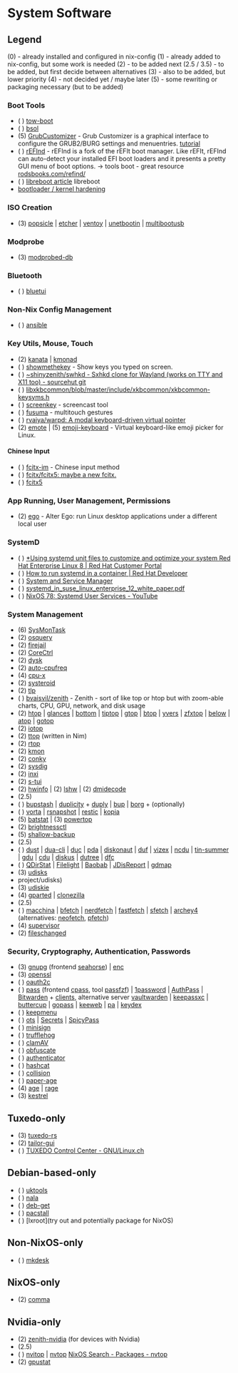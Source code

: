 # System Software

## Legend

(0) - already installed and configured in nix-config
(1) - already added to nix-config, but some work is needed
(2) - to be added next
(2.5 / 3.5) - to be added, but first decide between alternatives
(3) - also to be added, but lower priority
(4) - not decided yet / maybe later
(5) - some rewriting or packaging necessary (but to be added)

### Boot Tools

* ( ) [tow-boot](https://tow-boot.org/)
* ( ) [bsol](https://github.com/harishnkr/bsol)
* (5) [GrubCustomizer](https://launchpad.net/grub-customizer) - Grub Customizer is a graphical interface to configure the GRUB2/BURG settings and menuentries. [tutorial](https://www.linuxfordevices.com/tutorials/linux/grub-customizer-tutorial)
* ( ) [rEFInd](https://www.rodsbooks.com/refind/) - rEFInd is a fork of the rEFIt boot manager. Like rEFIt, rEFInd can auto-detect your installed EFI boot loaders and it presents a pretty GUI menu of boot options. → tools boot - great resource [rodsbooks.com/refind/](https://www.rodsbooks.com/refind/)
* ( ) [libreboot article](https://9to5linux.com/libreboot-open-source-bios-uefi-firmware-adds-more-hardware-support) libreboot
* [bootloader / kernel hardening](https://www.reddit.com/r/NixOS/s/UhoOeQnx6T)

### ISO Creation

* (3) [popsicle](https://github.com/pop-os/popsicle)
   |  [etcher](https://www.balena.io/etcher/)
   |  [ventoy](https://www.ventoy.net/en/index.html)
   |  [unetbootin](https://unetbootin.github.io/)
   |  [multibootusb](https://github.com/Death259/multibootusb)

### Modprobe

* (3) [modprobed-db](https://github.com/graysky2/modprobed-db)

### Bluetooth

* ( ) [bluetui](https://github.com/pythops/bluetui)

### Non-Nix Config Management

* ( ) [ansible](https://github.com/j0giwa/ansible)

### Key Utils, Mouse, Touch

* (2) [kanata](https://github.com/jtroo/kanata) | [kmonad](https://github.com/kmonad/kmonad)
* ( ) [showmethekey](https://github.com/AlynxZhou/showmethekey) - Show keys you typed on screen.
* ( ) [~shinyzenith/swhkd - Sxhkd clone for Wayland (works on TTY and X11 too) - sourcehut git](https://git.sr.ht/~shinyzenith/swhkd)
* ( ) [libxkbcommon/blob/master/include/xkbcommon/xkbcommon-keysyms.h](https://github.com/xkbcommon/libxkbcommon/blob/master/include/xkbcommon/xkbcommon-keysyms.h)
* ( ) [screenkey](https://github.com/larsbrinkhoff/screenkey) - screencast tool
* ( ) [fusuma](https://github.com/iberianpig/fusuma) - multitouch gestures
* ( ) [rvaiya/warpd: A modal keyboard-driven virtual pointer](https://github.com/rvaiya/warpd)
* (2) [emote](https://github.com/tom-james-watson/emote) | (5) [emoji-keyboard](https://github.com/OzymandiasTheGreat/emoji-keyboard) - Virtual keyboard-like emoji picker for Linux.

#### Chinese Input

* ( ) [fcitx-im](https://fcitx-im.org/) - Chinese input method
* ( ) [fcitx/fcitx5: maybe a new fcitx.](https://github.com/fcitx/fcitx5)
* ( ) [fcitx5](https://github.com/fcitx/fcitx5)

### App Running, User Management, Permissions

* (2) [ego](https://github.com/intgr/ego) - Alter Ego: run Linux desktop applications under a different local user

### SystemD

* ( ) [*Using systemd unit files to customize and optimize your system Red Hat Enterprise Linux 8 | Red Hat Customer Portal](https://access.redhat.com/documentation/enus/red_hat_enterprise_linux/8/html-single/using_systemd_unit_files_to_customize_and_optimize_your_system/index)
* ( ) [How to run systemd in a container | Red Hat Developer](https://developers.redhat.com/blog/2019/04/24/how-to-run-systemd-in-a-container%23enter_podman)
* ( ) [System and Service Manager](https://systemd.io/)
* ( ) [systemd_in_suse_linux_enterprise_12_white_paper.pdf](https://documentation.suse.com/external-tree/en-us/sles/12-SP4/systemd_in_suse_linux_enterprise_12_white_paper.pdf)
* ( ) [NixOS 78: Systemd User Services - YouTube](https://www.youtube.com/watch?v%3DmFgxtWx5W0w)

### System Management

* (6) [SysMonTask](https://github.com/KrispyCamel4u/SysMonTask/)
* (2) [osquery](https://github.com/osquery/osquery)
* (2) [firejail](https://github.com/netblue30/firejail)
* (2) [CoreCtrl](https://gitlab.com/corectrl/corectrl)
* (2) [dysk](https://github.com/Canop/dysk)
* (2) [auto-cpufreq](https://github.com/AdnanHodzic/auto-cpufreq)
* (4) [cpu-x](https://thetumultuousunicornofdarkness.github.io/CPU-X/)
* (2) [systeroid](https://github.com/orhun/systeroid)
* (2) [tlp](https://linrunner.de/tlp/)
* ( ) [bvaisvil/zenith](https://github.com/bvaisvil/zenith) - Zenith - sort of like top or htop but with zoom-able charts, CPU, GPU, network, and disk usage
* (2) [htop](https://github.com/htop-dev/htop)
   |  [glances](https://github.com/nicolargo/glances)
   |  [bottom](https://clementtsang.github.io/bottom/nightly/)
   |  [tiptop](https://github.com/nschloe/tiptop)
   |  [gtop](https://github.com/aksakalli/gtop)
   |  [btop](https://github.com/aristocratos/btop)
   |  [yvers](https://github.com/TokieSan/yvers)
   |  [zfxtop](https://github.com/ssleert/zfxtop)
   |  [below](https://github.com/facebookincubator/below)
   |  [atop](https://www.atoptool.nl/)
   |  [gotop](https://github.com/xxxserxxx/gotop)
* (2) [iotop](http://guichaz.free.fr/iotop/)
* (2) [ttop](https://github.com/inv2004/ttop) (written in Nim)
* (2) [rtop](http://www.rtop-monitor.org/)
* (2) [kmon](https://github.com/orhun/kmon)
* (2) [conky](https://github.com/brndnmtthws/conky)
* (2) [sysdig](https://github.com/draios/sysdig)
* (2) [inxi](https://github.com/smxi/inxi)
* (2) [s-tui](https://amanusk.github.io/s-tui/)
* (2) [hwinfo](https://github.com/openSUSE/hwinfo)
   | (2) [lshw](https://ezix.org/src/pkg/lshw)
   | (2) [dmidecode](http://git.savannah.gnu.org/cgit/dmidecode.git/tree/README)
* (2.5)
* ( ) [bupstash](https://github.com/andrewchambers/bupstash)
   |  [duplicity](https://gitlab.com/duplicity/duplicity) + [duply](https://github.com/Oefenweb/duply)
   |  [bup](https://github.com/bup/bup)
   |  [borg](https://github.com/borgbackup) + (optionally)
* ( ) [vorta](https://vorta.borgbase.com/)
   |  [rsnapshot](https://github.com/rsnapshot/rsnapshot)
   |  [restic](https://github.com/restic/restic)
   |  [kopia](https://kopia.io/)
* (5) [batstat](https://github.com/Juve45/batstat)
   | (3) [powertop](https://github.com/fenrus75/powertop)
* (2) [brightnessctl](https://github.com/Hummer12007/brightnessctl)
* (5) [shallow-backup](https://github.com/alichtman/shallow-backup)
* (2.5)
* ( ) [dust](https://github.com/bootandy/dust)
   |  [dua-cli](https://github.com/Byron/dua-cli/)
   |  [duc](...)
   |  [pda](...)
   |  [diskonaut](...)
   |  [duf](...)
   |  [vizex](...)
   |  [ncdu](...)
   |  [tin-summer](https://github.com/vmchale/tin-summer)
   |  [gdu](...)
   |  [cdu](...)
   |  [diskus](...)
   |  [dutree](...)
   |  [dfc](...)
* ( ) [QDirStat](https://github.com/shundhammer/qdirstat)
   |  [Filelight](https://apps.kde.org/filelight/)
   |  [Baobab](https://wiki.gnome.org/Apps/DiskUsageAnalyzer)
   |  [JDisReport](http://www.jgoodies.com/freeware/jdiskreport/)
   |  [gdmap](https://gdmap.sourceforge.net/)
* (3) [udisks](https://github.com/storaged-/nnn)
* project/udisks)
* (3) [udiskie](https://github.com/coldfix/udiskie)
* (4) [gparted](...)
   |  [clonezilla](...)
* (2.5)
* ( ) [macchina](https://github.com/Macchina-CLI/macchina)
   |  [bfetch](https://github.com/nnbnh/bfetch)
   |  [nerdfetch](https://codeberg.org/thatonecalculator/nerdfetch)
   |  [fastfetch](https://github.com/fastfetch-cli/fastfetch)
   |  [sfetch](https://codeberg.org/DoutorJP/sfetch)
   |  [archey4](https://github.com/HorlogeSkynet/archey4) (alternatives: [neofetch](https://github.com/dylanaraps/neofetch), [pfetch](https://github.com/dylanaraps/pfetch))
* (4) [supervisor](http://supervisord.org/)
* (2) [fileschanged](https://www.nongnu.org/fileschanged)

### Security, Cryptography, Authentication, Passwords

* (3) [gnupg](https://www.gnupg.org/) (frontend [seahorse](https://wiki.gnome.org/Apps/Seahorse))
   |  [enc](https://github.com/life4/enc)
* (3) [openssl](https://github.com/openssl/openssl)
* ( ) [oauth2c](https://github.com/cloudentity/oauth2c)
* ( ) [pass](https://git.zx2c4.com/password-store/) (frontend [cpass](https://github.com/xlucn/cpass), tool [passfzf](https://git.sr.ht/~mlaparie/passfzf))
   |  [1password](https://developer.1password.com/docs/ssh/)
   |  [AuthPass](https://authpass.app/)
   |  [Bitwarden](https://bitwarden.com/) + [clients](https://github.com/bitwarden/clients), alternative server [vaultwarden](https://github.com/dani-garcia/vaultwarden)
   |  [keepassxc](https://github.com/keepassxreboot/keepassxc)
   |  [buttercup](https://buttercup.pw/)
   |  [gopass](https://github.com/gopasspw/gopass)
   |  [keeweb](https://keeweb.info/)
   |  [pa](https://github.com/biox/pa)
   |  [keydex](https://github.com/shikaan/keydex)
* ( ) [keepmenu](https://github.com/firecat53/keepmenu)
* ( ) [ots](https://github.com/sniptt-official/ots)
   |  [Secrets](https://apps.gnome.org/Secrets/)
   |  [SpicyPass](https://github.com/JFreegman/SpicyPass)
* ( ) [minisign](https://jedisct1.github.io/minisign/)
* ( ) [trufflehog](https://github.com/trufflesecurity/trufflehog)
* ( ) [clamAV](https://www.clamav.net/)
* ( ) [obfuscate](https://apps.gnome.org/app/com.belmoussaoui.Obfuscate/)
* ( ) [authenticator](https://gitlab.gnome.org/World/Authenticator)
* ( ) [hashcat](https://github.com/hashcat/hashcat)
* ( ) [collision](https://collision.geopjr.dev/)
* ( ) [paper-age](https://github.com/matiaskorhonen/paper-age)
* (4) [age](https://github.com/FiloSottile/age)
   |  [rage](https://github.com/str4d/rage)
* (3) [kestrel](https://github.com/finfet/kestrel)

## Tuxedo-only

* (3) [tuxedo-rs](https://github.com/AaronErhardt/tuxedo-rs)
* (2) [tailor-gui](https://search.nixos.org/packages?channel=23.11&show=tailor-gui&from=0&size=50&sort=relevance&type=packages&query=tuxedo+control)
* ( ) [TUXEDO Control Center - GNU/Linux.ch](https://gnulinux.ch/tuxedo-control-center)

## Debian-based-only

* ( ) [uktools](https://github.com/usbkey9/uktools)
* ( ) [nala](https://github.com/volitank/nala)
* ( ) [deb-get](https://github.com/wimpysworld/deb-get)
* ( ) [pacstall](https://pacstall.dev/)
* ( ) [lxroot](try out and potentially package for NixOS)

## Non-NixOS-only

* ( ) [mkdesk](https://gitlab.com/mr-draxs/mkdesk)

## NixOS-only

* (2) [comma](https://github.com/nix-community/comma)

## Nvidia-only

* (2) [zenith-nvidia](https://github.com/bvaisvil/zenith) (for devices with Nvidia)
* (2.5)
* ( ) [nvitop](https://github.com/XuehaiPan/nvitop)
   |  [nvtop](https://github.com/Syllo/nvtop) [NixOS Search - Packages - nvtop](https://search.nixos.org/packages?channel%3D23.11%26from%3D0%26size%3D50%26sort%3Drelevance%26type%3Dpackages%26query%3Dnvtop)
* (2) [gpustat](...)
